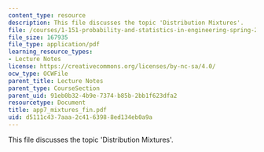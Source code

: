 ```yaml
---
content_type: resource
description: This file discusses the topic 'Distribution Mixtures'.
file: /courses/1-151-probability-and-statistics-in-engineering-spring-2005/d5111c437aaa2c4163988ed134eb0a9a_app7_mixtures_fin.pdf
file_size: 167935
file_type: application/pdf
learning_resource_types:
- Lecture Notes
license: https://creativecommons.org/licenses/by-nc-sa/4.0/
ocw_type: OCWFile
parent_title: Lecture Notes
parent_type: CourseSection
parent_uid: 91eb0b32-4b9e-7374-b85b-2bb1f623dfa2
resourcetype: Document
title: app7_mixtures_fin.pdf
uid: d5111c43-7aaa-2c41-6398-8ed134eb0a9a
---
```

This file discusses the topic 'Distribution Mixtures'.
